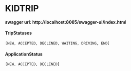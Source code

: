 # KIDTRIP

#### swagger url: http://localhost:8085/swagger-ui/index.html

#### TripStatuses
`[NEW, ACCEPTED, DECLINED, WAITING, DRIVING, END]`

#### ApplicationStatus
`[NEW, ACCEPTED, DECLINED]`
